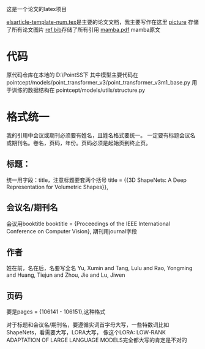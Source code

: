 这是一个论文的latex项目

[elsarticle-template-num.tex](elsarticle-template-num.tex)是主要的论文文档，我主要写作在这里
[picture](picture) 存储了所有论文图片
[ref.bib](ref.bib)存储了所有引用
[mamba.pdf](mamba.pdf) mamba原文
# 代码
原代码仓库在本地的
D:\PointSS下
其中模型主要代码在
pointcept/models/point_transformer_v3/point_transformer_v3m1_base.py
用于训练的数据结构在
pointcept/models/utils/structure.py

# 格式统一
我的引用中会议或期刊必须要有姓名，且姓名格式要统一。
一定要有标题会议名或期刊名。卷名，页码，年份。页码必须是起始页到终止页。

## 标题：
统一用字段：title，注意标题要套两个括号
title = {{3D ShapeNets: A Deep Representation for Volumetric Shapes}},

## 会议名/期刊名
会议用booktitle
booktitle = {Proceedings of the IEEE International Conference on Computer Vision},
期刊用journal字段

## 作者
姓在前，名在后，名要写全名
Yu, Xumin and Tang, Lulu and Rao, Yongming and Huang, Tiejun and Zhou, Jie and Lu, Jiwen

## 页码
要是pages = {106141 - 106151},这种格式

对于标题和会议名/期刊名，要遵循实词首字母大写，一些特数词比如ShapeNets，看需要大写，LORA大写，
像这个LORA: LOW-RANK ADAPTATION OF LARGE LANGUAGE MODELS完全都大写的肯定是不对的

